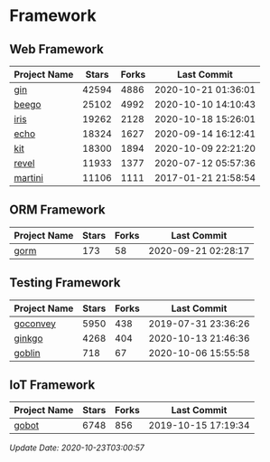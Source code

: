 # Framework

## Web Framework
| Project Name | Stars | Forks | Last Commit |
| ------------ | ----- | ----- | ----------- |
| [gin](https://github.com/gin-gonic/gin) | 42594 | 4886 | 2020-10-21 01:36:01 |
| [beego](https://github.com/astaxie/beego) | 25102 | 4992 | 2020-10-10 14:10:43 |
| [iris](https://github.com/kataras/iris) | 19262 | 2128 | 2020-10-18 15:26:01 |
| [echo](https://github.com/labstack/echo) | 18324 | 1627 | 2020-09-14 16:12:41 |
| [kit](https://github.com/go-kit/kit) | 18300 | 1894 | 2020-10-09 22:21:20 |
| [revel](https://github.com/revel/revel) | 11933 | 1377 | 2020-07-12 05:57:36 |
| [martini](https://github.com/go-martini/martini) | 11106 | 1111 | 2017-01-21 21:58:54 |

## ORM Framework
| Project Name | Stars | Forks | Last Commit |
| ------------ | ----- | ----- | ----------- |
| [gorm](https://github.com/jinzhu/gorm) | 173 | 58 | 2020-09-21 02:28:17 |

## Testing Framework
| Project Name | Stars | Forks | Last Commit |
| ------------ | ----- | ----- | ----------- |
| [goconvey](https://github.com/smartystreets/goconvey) | 5950 | 438 | 2019-07-31 23:36:26 |
| [ginkgo](https://github.com/onsi/ginkgo) | 4268 | 404 | 2020-10-13 21:46:36 |
| [goblin](https://github.com/franela/goblin) | 718 | 67 | 2020-10-06 15:55:58 |

## IoT Framework
| Project Name | Stars | Forks | Last Commit |
| ------------ | ----- | ----- | ----------- |
| [gobot](https://github.com/hybridgroup/gobot) | 6748 | 856 | 2019-10-15 17:19:34 |

*Update Date: 2020-10-23T03:00:57*